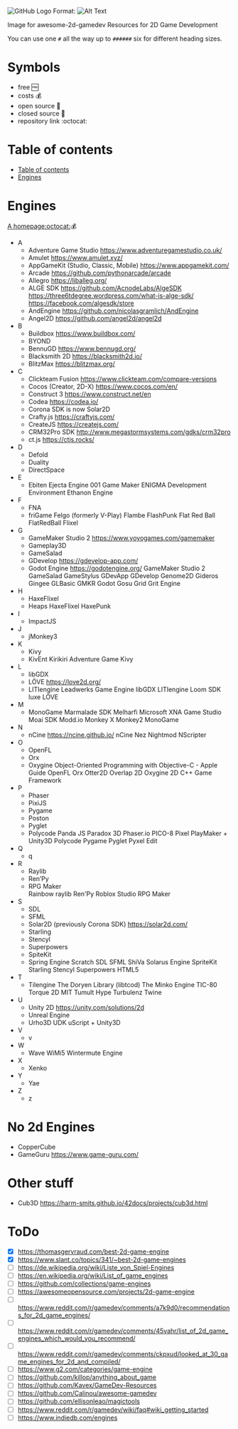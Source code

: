 ![GitHub Logo](/images/logo.png)
Format: ![Alt Text](url)

Image for awesome-2d-gamedev
Resources for 2D Game Development

You can use one `#` all the way up to `######` six for different heading sizes.

# Symbols
* free :free:
* costs :moneybag:
* open source :open_book:
* closed source :closed_book:
* repository link :octocat:


Table of contents
=================
 * [Table of contents](#table-of-contents)
 * [Engines](#engines)

# Engines
[A homepage](http://github.com)[:octocat:](http://github.com):moneybag:

* A
  * Adventure Game Studio https://www.adventuregamestudio.co.uk/
  * Amulet https://www.amulet.xyz/
  * AppGameKit (Studio, Classic, Mobile) https://www.appgamekit.com/
  * Arcade https://github.com/pythonarcade/arcade
  * Allegro https://liballeg.org/
  * ALGE SDK https://github.com/AcnodeLabs/AlgeSDK https://three6tdegree.wordpress.com/what-is-alge-sdk/ https://facebook.com/algesdk/store
  * AndEngine https://github.com/nicolasgramlich/AndEngine
  * Angel2D https://github.com/angel2d/angel2d
* B
  * Buildbox https://www.buildbox.com/
  * BYOND
  * BennuGD https://www.bennugd.org/
  * Blacksmith 2D https://blacksmith2d.io/
  * BlitzMax https://blitzmax.org/
* C
  * Clickteam Fusion https://www.clickteam.com/compare-versions
  * Cocos (Creator, 2D-X) https://www.cocos.com/en/
  * Construct 3 https://www.construct.net/en
  * Codea https://codea.io/
  * Corona SDK is now Solar2D
  * Crafty.js https://craftyjs.com/
  * CreateJS https://createjs.com/
  * CRM32Pro SDK http://www.megastormsystems.com/gdks/crm32pro
  * ct.js https://ctjs.rocks/
* D
  * Defold
  * Duality
  * DirectSpace
* E
  * Ebiten
Ejecta
Engine 001 Game Maker
ENIGMA Development Environment
Ethanon Engine
* F
  * FNA 
  * friGame
Felgo (formerly V-Play)
Flambe
FlashPunk
Flat Red Ball
FlatRedBall
Flixel
* G
  * GameMaker Studio 2 https://www.yoyogames.com/gamemaker
  * Gameplay3D
  * GameSalad
  * GDevelop https://gdevelop-app.com/
  * Godot Engine https://godotengine.org/
GameMaker Studio 2
GameSalad
GameStylus
GDevApp
GDevelop
Genome2D
Gideros
Gingee
GLBasic
GMKR
Godot
Gosu
Grid
Grit Engine
* H
  * HaxeFlixel
  * Heaps
HaxeFlixel
HaxePunk
* I
  * ImpactJS
* J
  * jMonkey3
* K
  * Kivy
  * KivEnt
Kirikiri Adventure Game
Kivy
* L
  * libGDX
  * LÖVE https://love2d.org/
  * LITIengine
Leadwerks Game Engine
libGDX
LITIengine
Loom SDK
luxe
LÖVE
* M
  * MonoGame
Marmalade SDK
Melharfi
Microsoft XNA Game Studio
Moai SDK
Modd.io
Monkey X
Monkey2
MonoGame
* N
  * nCine https://ncine.github.io/
nCine
Nez
Nightmod
NScripter
* O
  * OpenFL
  * Orx
  * Oxygine
Object-Oriented Programming with Objective-C - Apple Guide
OpenFL
Orx
Otter2D
Overlap 2D
Oxygine 2D C++ Game Framework
* P
  * Phaser
  * PixiJS
  * Pygame
  * Poston
  * Pyglet
  * Polycode
Panda JS
Paradox 3D
Phaser.io
PICO-8
Pixel
PlayMaker + Unity3D
Polycode
Pygame
Pyglet
Pyxel Edit
* Q
  * q
* R
  * Raylib
  * Ren’Py
  * RPG Maker  
Rainbow
raylib
Ren'Py
Roblox Studio
RPG Maker
* S
  * SDL
  * SFML
  * Solar2D (previously Corona SDK) https://solar2d.com/
  * Starling
  * Stencyl
  * Superpowers
  * SpiteKit
  * Spring Engine
Scratch
SDL
SFML
ShiVa
Solarus Engine
SpriteKit
Starling
Stencyl
Superpowers HTML5
* T
  * Tilengine
The Doryen Library (libtcod)
The Minko Engine
TIC-80
Torque 2D MIT
Tumult Hype
Turbulenz
Twine
* U
  * Unity 2D https://unity.com/solutions/2d
  * Unreal Engine
  * Urho3D
UDK
uScript + Unity3D
* V
  * v
* W
  * Wave
WiMi5
Wintermute Engine
* X
  * Xenko
* Y
  * Yae
* Z
  * z


# No 2d Engines
* CopperCube
* GameGuru https://www.game-guru.com/

# Other stuff
  * Cub3D https://harm-smits.github.io/42docs/projects/cub3d.html 

# ToDo
- [x] https://thomasgervraud.com/best-2d-game-engine
- [x] https://www.slant.co/topics/341/~best-2d-game-engines
- [ ] https://de.wikipedia.org/wiki/Liste_von_Spiel-Engines
- [ ] https://en.wikipedia.org/wiki/List_of_game_engines
- [ ] https://github.com/collections/game-engines
- [ ] https://awesomeopensource.com/projects/2d-game-engine
- [ ] https://www.reddit.com/r/gamedev/comments/a7k9d0/recommendations_for_2d_game_engines/
- [ ] https://www.reddit.com/r/gamedev/comments/45vahr/list_of_2d_game_engines_which_would_you_recommend/
- [ ] https://www.reddit.com/r/gamedev/comments/ckpxud/looked_at_30_game_engines_for_2d_and_compiled/
- [ ] https://www.g2.com/categories/game-engine
- [ ] https://github.com/killop/anything_about_game
- [ ] https://github.com/Kavex/GameDev-Resources
- [ ] https://github.com/Calinou/awesome-gamedev
- [ ] https://github.com/ellisonleao/magictools
- [ ] https://www.reddit.com/r/gamedev/wiki/faq#wiki_getting_started
- [ ] https://www.indiedb.com/engines
